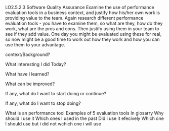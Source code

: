 LO2.5.2.3
Software Quality Assurance
Examine the use of performance evaluation tools in a business context, and justify how his/her own work is providing value to the team.
Again research different performance evaluation tools - you have to examine them, so what are they, how do they work, what are the pros and cons.  Then justify using them in your team to see if they add value.  One day you might be evaluated using these for real, so now might be a good time to work out how they work and how you can use them to your advantage.


context/Background?

What interesting I did Today?

What have I learned?

What can be improved?

If any, what do I want to start doing or continue?

If any, what do I want to stop doing?

What is an performance tool
Examples of 5 evaluation tools In glosarry
Why should i use it
Which ones I used in the past
Did i use it efecively
Which one I should use but i did not
wchich one i will use




